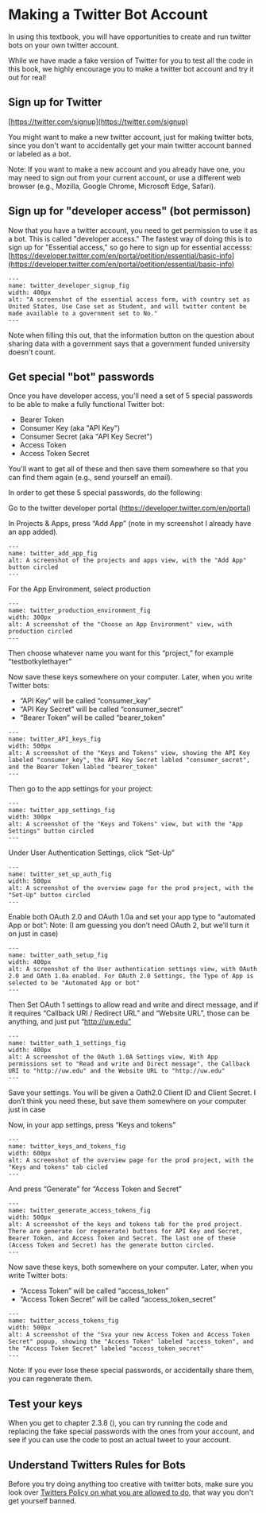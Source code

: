 # Making a Twitter Bot Account

In using this textbook, you will have opportunities to create and run twitter bots on your own twitter account.

While we have made a fake version of Twitter for you to test all the code in this book, we highly encourage you to make a twitter bot account and try it out for real!

## Sign up for Twitter
[https://twitter.com/signup](https://twitter.com/signup)

You might want to make a new twitter account, just for making twitter bots, since you don't want to accidentally get your main twitter account banned or labeled as a bot.

Note: If you want to make a new account and you already have one, you may need to sign out from your current account, or use a different web browser (e.g., Mozilla, Google Chrome, Microsoft Edge, Safari).

## Sign up for "developer access" (bot permisson)
Now that you have a twitter account, you need to get permission to use it as a bot. This is called "developer access." The fastest way of doing this is to sign up for
"Essential access," so go here to sign up for essential accesss:
[https://developer.twitter.com/en/portal/petition/essential/basic-info](https://developer.twitter.com/en/portal/petition/essential/basic-info)

```{figure} twitter_developer_signup.png
---
name: twitter_developer_signup_fig
width: 400px
alt: "A screenshot of the essential access form, with country set as United States, Use Case set as Student, and will twitter content be made available to a government set to No."
---
```

Note when filling this out, that the information button on the question about sharing data with a government says that a government funded university doesn't count.

## Get special "bot" passwords
Once you have developer access, you'll need a set of 5 special passwords to be able to make a fully functional Twitter bot:
- Bearer Token
- Consumer Key (aka "API Key")
- Consumer Secret (aka "API Key Secret")
- Access Token
- Access Token Secret

You'll want to get all of these and then save them somewhere so that you can find them again (e.g., send yourself an email).

In order to get these 5 special passwords, do the following:

Go to the twitter developer portal (https://developer.twitter.com/en/portal)

In Projects & Apps, press “Add App” (note in my screenshot I already have an app added).

```{figure} twitter_add_app.png
---
name: twitter_add_app_fig
alt: A screenshot of the projects and apps view, with the "Add App" button circled
---
```


For the App Environment, select production

```{figure} twitter_production_environment.png
---
name: twitter_production_environment_fig
width: 300px
alt: A screenshot of the "Choose an App Environment" view, with production circled
---
```

Then choose whatever name you want for this “project,” for example “testbotkylethayer”


Now save these keys somewhere on your computer. Later, when you write Twitter bots:
- “API Key” will be called “consumer_key”
- “API Key Secret” will be called “consumer_secret”
- “Bearer Token” will be called “bearer_token”

```{figure} twitter_API_keys.png
---
name: twitter_API_keys_fig
width: 500px
alt: A screenshot of the "Keys and Tokens" view, showing the API Key labeled "consumer_key", the API Key Secret labled "consumer_secret", and the Bearer Token labled "bearer_token"
---
```

Then go to the app settings for your project:
```{figure} twitter_app_settings.png
---
name: twitter_app_settings_fig
width: 300px
alt: A screenshot of the "Keys and Tokens" view, but with the "App Settings" button circled
---
```




Under User Authentication Settings, click “Set-Up”
```{figure} twitter_set_up_auth.png
---
name: twitter_set_up_auth_fig
width: 500px
alt: A screenshot of the overview page for the prod project, with the "Set-Up" button circled
---
```


Enable both OAuth 2.0 and OAuth 1.0a and set your app type to “automated App or bot”:
Note: (I am guessing you don’t need OAuth 2, but we’ll turn it on just in case)
```{figure} twitter_oath_setup.png
---
name: twitter_oath_setup_fig
width: 400px
alt: A screenshot of the User authentication settings view, with OAuth 2.0 and OAth 1.0a enabled. For OAuth 2.0 Settings, the Type of App is selected to be "Automated App or bot"
---
```


Then Set OAuth 1 settings to allow read and write and direct message, and if it requires “Callback URI / Redirect URL” and “Website URL”, those can be anything, and just put “http://uw.edu”
```{figure} twitter_oath_1_settings.png
---
name: twitter_oath_1_settings_fig
width: 400px
alt: A screenshot of the OAuth 1.0A Settings view, With App permissions set to "Read and write and Direct message", the Callback URI to "http://uw.edu" and the Website URL to "http://uw.edu"
---
```


Save your settings. You will be given a Oath2.0 Client ID and Client Secret. I don’t think you need these, but save them somewhere on your computer just in case


Now, in your app settings, press “Keys and tokens”
```{figure} twitter_keys_and_tokens.png
---
name: twitter_keys_and_tokens_fig
width: 600px
alt: A screenshot of the overview page for the prod project, with the "Keys and tokens" tab cicled
---
```

And press “Generate” for “Access Token and Secret”
```{figure} twitter_generate_access_tokens.png
---
name: twitter_generate_access_tokens_fig
width: 500px
alt: A screenshot of the keys and tokens tab for the prod project. There are generate (or regenerate) buttons for API Key and Secret, Bearer Token, and Access Token and Secret. The last one of these (Access Token and Secret) has the generate button circled.
---
```



Now save these keys, both somewhere on your computer. Later, when you write Twitter bots:
- “Access Token” will be called “access_token”
- “Access Token Secret” will be called “access_token_secret”

```{figure} twitter_access_tokens.png
---
name: twitter_access_tokens_fig
width: 500px
alt: A screenshot of the "Sva your new Access Token and Access Token Secret" popup, showing the "Access Token" labeled "access_token", and the "Access Token Secret" labeled "access_token_secret"
---
```

Note: If you ever lose these special passwords, or accidentally share them, you can regenerate them.

##  Test your keys
When you get to chapter 2.3.8 ([](../ch02_definitions/03_automation/08_demo.ipynb)), you can try running the code and replacing the fake special passwords with the ones from your account, and see if you can use the code to post an actual tweet to your account.

## Understand Twitters Rules for Bots
Before you try doing anything too creative with twitter bots, make sure you look over [Twitters Policy on what you are allowed to do](https://help.twitter.com/en/rules-and-policies/twitter-automation), that way you don't get yourself banned.
